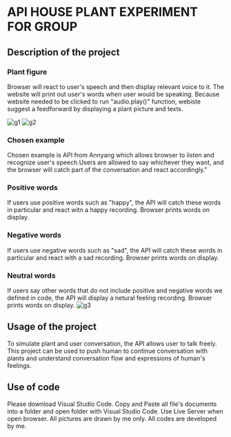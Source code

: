 # API HOUSE PLANT EXPERIMENT FOR GROUP
## Description of the project
### Plant figure 
Browser will react to user's speech and then display relevant voice to it. The website will print out user's words when user would be speaking. Because website needed to be clicked to run "audio.play()" function, webiste suggest a feedforward by displaying a plant picture and texts.
 
![g1](https://user-images.githubusercontent.com/79635121/110808206-0ec4bb00-8284-11eb-9acf-f341d645c7d5.png)
![g2](https://user-images.githubusercontent.com/79635121/110808218-11271500-8284-11eb-99f5-972313c2da16.png)

### Chosen example
Chosen example is API from Annyang which allows browser to listen and recognize user's speech.Users are allowed to say whichever they want, and the browser will catch part of the conversation and react accordingly."
### Positive words
If users use positive words such as "happy", the API will catch these words in particular and react witn a happy recording. Browser prints words on display.
### Negative words
If users use negative words such as "sad", the API will catch these words in particular and react with a sad recording. Browser prints words on display.
### Neutral words
If users say other words that do not include positive and negative words we defined in code, the API will display a netural feeling recording. Browser prints words on display.
![g3](https://user-images.githubusercontent.com/79635121/110809040-da9dca00-8284-11eb-84e3-27674d0e812f.png)
## Usage of the project
To simulate plant and user conversation, the API allows user to talk freely. This project can be used to push human to continue conversation with plants and understand conversation flow and expressions of human's feelings.
## Use of code
Please download Visual Studio Code. Copy and Paste all file's documents into a folder and open folder with Visual Studio Code. Use Live Server when open browser. All pictures are drawn by me only. All codes are developed by me.
